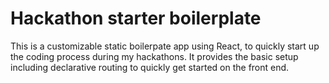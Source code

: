 # Hackathon starter boilerplate
This is a customizable static boilerpate app using React, to quickly start up the coding process during my hackathons. It provides the basic setup including declarative routing to quickly get started on the front end.
